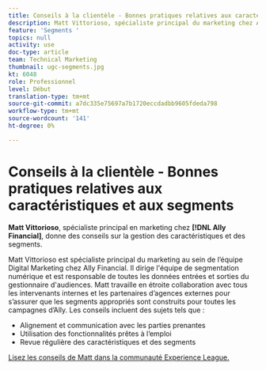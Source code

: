 ```yaml
---
title: Conseils à la clientèle - Bonnes pratiques relatives aux caractéristiques et aux segments
description: Matt Vittorioso, spécialiste principal du marketing chez Ally Financial, donne des conseils sur la gestion des caractéristiques et des segments.
feature: 'Segments '
topics: null
activity: use
doc-type: article
team: Technical Marketing
thumbnail: ugc-segments.jpg
kt: 6048
role: Professionnel
level: Début
translation-type: tm+mt
source-git-commit: a7dc335e75697a7b1720eccdadbb9605fdeda798
workflow-type: tm+mt
source-wordcount: '141'
ht-degree: 0%

---
```



# Conseils à la clientèle - Bonnes pratiques relatives aux caractéristiques et aux segments

**Matt Vittorioso**, spécialiste principal en marketing chez  **[!DNL Ally Financial]**, donne des conseils sur la gestion des caractéristiques et des segments.

Matt Vittorioso est spécialiste principal du marketing au sein de l’équipe Digital Marketing chez Ally Financial. Il dirige l&#39;équipe de segmentation numérique et est responsable de toutes les données entrées et sorties du gestionnaire d&#39;audiences. Matt travaille en étroite collaboration avec tous les intervenants internes et les partenaires d’agences externes pour s’assurer que les segments appropriés sont construits pour toutes les campagnes d’Ally. Les conseils incluent des sujets tels que :

* Alignement et communication avec les parties prenantes
* Utilisation des fonctionnalités prêtes à l’emploi
* Revue régulière des caractéristiques et des segments

[Lisez les conseils de Matt dans la communauté Experience League.](https://experienceleaguecommunities.adobe.com/t5/adobe-audience-manager-blogs/traits-and-segments-best-practices/ba-p/367729)
